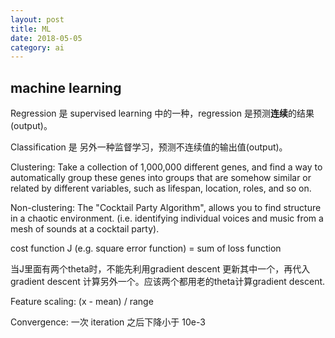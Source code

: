 ```yaml
---
layout: post
title: ML
date: 2018-05-05
category: ai
---
```



## machine learning

Regression 是 supervised learning 中的一种，regression 是预测**连续**的结果(output)。

Classification 是 另外一种监督学习，预测不连续值的输出值(output)。


Clustering: Take a collection of 1,000,000 different genes, and find a way to automatically group these genes into groups that are somehow similar or related by different variables, such as lifespan, location, roles, and so on.

Non-clustering: The "Cocktail Party Algorithm", allows you to find structure in a chaotic environment. (i.e. identifying individual voices and music from a mesh of sounds at a cocktail party).


cost function J (e.g. square error function) = sum of loss function

当J里面有两个theta时，不能先利用gradient descent 更新其中一个，再代入gradient descent 计算另外一个。应该两个都用老的theta计算gradient descent.

Feature scaling: (x - mean) /  range

Convergence: 一次 iteration 之后下降小于 10e-3


